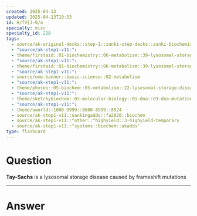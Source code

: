 ```yaml
---
created: 2025-04-13
updated: 2025-04-13T10:53
id: H/fV{J-0/a
specialty: misc
specialty_id: 228
tags:
  - source/ak-original-decks::step-1::zanki-step-decks::zanki-biochemistry::molecular,-cellular,-genetics
  - "source/ak-step1-v11:": 
  - theme/firstaid::01-biochemistry::06-metabolism::39-lysosomal-storage-diseases
  - "source/ak-step1-v11:": 
  - theme/firstaid::01-biochemistry::06-metabolism::39-lysosomal-storage-diseases::sphingolipidoses::tay-sachs-disease
  - "source/ak-step1-v11:": 
  - source/ome-banner::basic-science::02-metabolism
  - "source/ak-step1-v11:": 
  - theme/physeo::05-biochem::05-metabolism::22-lysosomal-storage-diseases---tay-sachs-&-niemann-pick-disease
  - "source/ak-step1-v11:": 
  - theme/sketchybiochem::03-molecular-biology::01-dna::03-dna-mutations
  - "source/ak-step1-v11:": 
  - theme/uworld::1000-9999::8000-8999::8524
  - source/ak-step1-v11::$ankingadds::fa2020::biochem
  - source/ak-step1-v11::^other::^highyield::3-highyield-temporary
  - source/ak-step1-v11::^systems::biochem::akadds"
type: flashcard
---
```


# Question
**Tay-Sachs** is a lysosomal storage disease caused by frameshift mutations

---

# Answer
